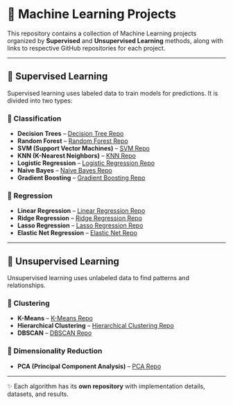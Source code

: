 # 🚀 Machine Learning Projects  

This repository contains a collection of Machine Learning projects organized by **Supervised** and **Unsupervised Learning** methods, along with links to respective GitHub repositories for each project.  

---

## 📌 Supervised Learning  

Supervised learning uses labeled data to train models for predictions. It is divided into two types:  

### 🔹 Classification  
- **Decision Trees** – [Decision Tree Repo](#)  
- **Random Forest** – [Random Forest Repo](#)  
- **SVM (Support Vector Machines)** – [SVM Repo](#)  
- **KNN (K-Nearest Neighbors)** – [KNN Repo](#)  
- **Logistic Regression** – [Logistic Regression Repo](#)  
- **Naive Bayes** – [Naive Bayes Repo](#)  
- **Gradient Boosting** – [Gradient Boosting Repo](#)  

### 🔹 Regression  
- **Linear Regression** – [Linear Regression Repo](#)  
- **Ridge Regression** – [Ridge Regression Repo](#)  
- **Lasso Regression** – [Lasso Regression Repo](#)  
- **Elastic Net Regression** – [Elastic Net Repo](#)  

---

## 📌 Unsupervised Learning  

Unsupervised learning uses unlabeled data to find patterns and relationships.  

### 🔹 Clustering  
- **K-Means** – [K-Means Repo](#)  
- **Hierarchical Clustering** – [Hierarchical Clustering Repo](#)  
- **DBSCAN** – [DBSCAN Repo](#)  

### 🔹 Dimensionality Reduction  
- **PCA (Principal Component Analysis)** – [PCA Repo](#)  

---

✨ Each algorithm has its **own repository** with implementation details, datasets, and results.  
